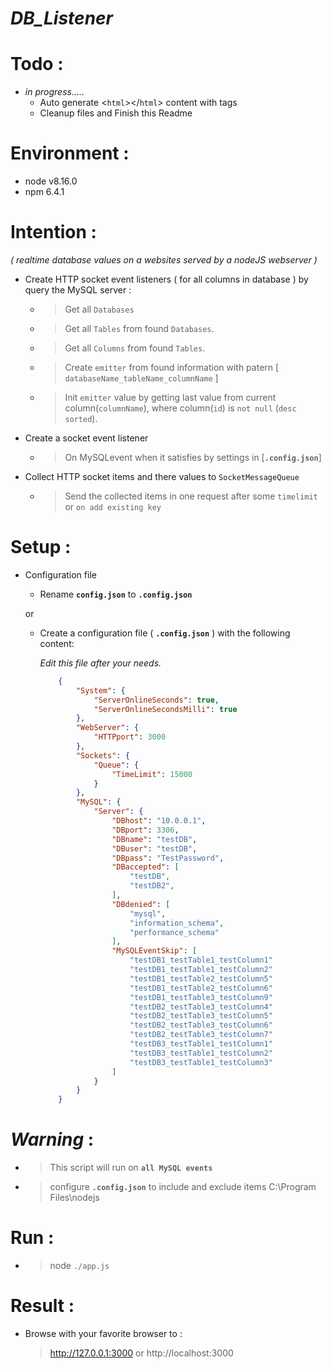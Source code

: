 # ***DB_Listener***


# Todo :

- _in progress....._ 
  - Auto generate <`html`></`html`> content  with tags
  - Cleanup files and Finish this Readme

# Environment :
- node v8.16.0
- npm 6.4.1

# Intention : 
*( realtime database values on a websites served by a nodeJS webserver )*
- Create HTTP socket event listeners ( for all columns in database ) by query the MySQL server :
    - > Get all `Databases`
    - > Get all `Tables` from found `Databases`.
    - > Get all `Columns` from found `Tables`.
    - > Create `emitter` from found information with patern [ `databaseName_tableName_columnName` ]
    - > Init `emitter` value by getting last value from current column(`columnName`), where column(`id`) is `not null` (`desc sorted`).

- Create a socket event listener
    - > On MySQLevent when it satisfies by settings in [**`.config.json`**]

- Collect HTTP socket items and there values to `SocketMessageQueue`
    - > Send the collected items in one request after some `timelimit` or `on add existing key`

# Setup :

- Configuration file
  - Rename **`config.json`** to **`.config.json`**

  or

  - Create a configuration file ( **`.config.json`** ) with the following content:

    *Edit this file after your needs.*

    ```JSON
        {
            "System": {
                "ServerOnlineSeconds": true,
                "ServerOnlineSecondsMilli": true
            },
            "WebServer": {
                "HTTPport": 3000
            },
            "Sockets": {
                "Queue": {
                    "TimeLimit": 15000
                }
            },
            "MySQL": {
                "Server": {
                    "DBhost": "10.0.0.1",
                    "DBport": 3306,
                    "DBname": "testDB",
                    "DBuser": "testDB",
                    "DBpass": "TestPassword",
                    "DBaccepted": [
                        "testDB",
                        "testDB2",
                    ],
                    "DBdenied": [
                        "mysql",
                        "information_schema",
                        "performance_schema"
                    ],
                    "MySQLEventSkip": [
                        "testDB1_testTable1_testColumn1"
                        "testDB1_testTable1_testColumn2"
                        "testDB1_testTable2_testColumn5"
                        "testDB1_testTable2_testColumn6"
                        "testDB1_testTable3_testColumn9"
                        "testDB2_testTable3_testColumn4"
                        "testDB2_testTable3_testColumn5"
                        "testDB2_testTable3_testColumn6"
                        "testDB2_testTable3_testColumn7"
                        "testDB3_testTable1_testColumn1"
                        "testDB3_testTable1_testColumn2"
                        "testDB3_testTable1_testColumn3"
                    ]
                }
            }
        }

    ```
# ***Warning*** :
- > This script will run on **`all MySQL events`**
- > configure **`.config.json`** to include and exclude items
C:\Program Files\nodejs
# Run :
- > node `./app.js`

# Result :

- Browse with your favorite browser to :
    > http://127.0.0.1:3000 or http://localhost:3000 
